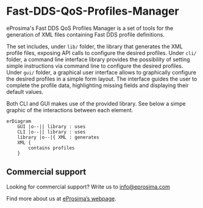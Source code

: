 # Fast-DDS-QoS-Profiles-Manager

eProsima's Fast DDS QoS Profiles Manager is a set of tools for the generation of XML files containing Fast DDS profile definitions.

The set includes, under `lib/` folder, the library that generates the XML profile files, exposing API calls to configure the desired profiles.
Under `cli/` folder, a command line interface library provides the possibility of setting simple instructions via command line to configure the desired profiles.
Under `gui/` folder, a graphical user interface allows to graphically configure the desired profiles in a simple form layout. The interface guides the user to complete the profile data, highlighting missing fields and displaying their default values.

Both CLI and GUI makes use of the provided library.
See below a simpe graphic of the interactions between each element.

```mermaid
erDiagram
    GUI |o--|| library : uses
    CLI |o--|| library : uses
    library |o--|{ XML : generates
    XML {
        contains profiles
    }

```

## Commercial support

Looking for commercial support? Write us to info@eprosima.com

Find more about us at [eProsima’s webpage](https://eprosima.com/).
